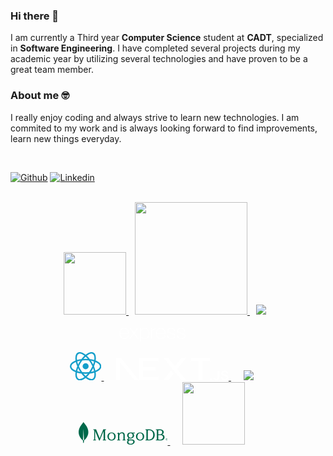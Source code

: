 ### Hi there 👋

I am currently a Third year <strong>Computer Science</strong> student at <strong>CADT</strong>, specialized in <strong>Software Engineering</strong>.
I have completed several projects during my academic year by utilizing several technologies and have proven to be a great team member.

### About me 🤓

I really enjoy coding and always strive to learn new technologies. I am commited to my work and is always looking forward to find improvements, learn new things everyday.

<br>

[![Github](https://img.shields.io/badge/-Github-000?style=flat&logo=Github&logoColor=white)](https://github.com/SovansunchhayKhoun)
[![Linkedin](https://img.shields.io/badge/-LinkedIn-blue?style=flat&logo=Linkedin&logoColor=white)](https://www.linkedin.com/in/SunchhayKhoun/)

<br>

<div align="center">
  <a style="margin-right: 10px" title="Java" href="https://www.java.com/en/">
    <img src="https://dev.java/assets/images/java-logo-vector.png" width="100">
  </a>
  <a style="margin-right: 10px" title="Javascript" href="https://www.javascript.com/">
    <img width="180" src="https://www.javascript.com/etc.clientlibs/pluralsight/clientlibs/clientlib-main/resources/images/js-logo.png">
  </a>
  <a style="margin-right: 10px" title="NodeJs" href="https://nodejs.org/en/">
    <img src="https://nodejs.org/static/images/logo.svg">
  </a>
  <a style="margin-right: 10px" title="ExpressJs" href="https://expressjs.com/">
    <svg fill="#fff" xmlns="http://www.w3.org/2000/svg" width="160" height="40"><path d="M40 41.753V18.708h1.25v3.625a4.74 4.74 0 0 0 .408-.511c1.044-2.166 3.246-3.533 5.65-3.506 2.85-.085 5.166.97 6.527 3.506a11.27 11.27 0 0 1 .272 10.331c-1.268 2.842-4.4 4.255-7.753 3.736a6.27 6.27 0 0 1-5.004-3.302v9.165zm1.25-14.893l.28 2.706c.494 3.08 2.315 4.9 5.174 5.242a5.88 5.88 0 0 0 6.459-3.736c1.112-2.65 1.03-5.65-.22-8.238a5.76 5.76 0 0 0-6.068-3.353 5.61 5.61 0 0 0-5.012 4.144 28.62 28.62 0 0 0-.613 3.234zm39.498 3.132a6.74 6.74 0 0 1-6.587 5.957c-5.242.264-7.702-3.217-8.093-7.234a11.59 11.59 0 0 1 1.021-6.383 7.12 7.12 0 0 1 7.412-3.974 6.81 6.81 0 0 1 6.042 5.183 34.97 34.97 0 0 1 .587 3.83H67.363c-.255 3.642 1.702 6.57 4.476 7.276 3.455.85 6.408-.647 7.48-3.932.238-.843.672-.962 1.438-.723zm-13.395-3.787h12.314c-.077-3.88-2.493-6.7-5.77-6.732-3.7-.06-6.383 2.647-6.544 6.732zm15.94 3.872H84.5a4.84 4.84 0 0 0 2.842 4.17 7.43 7.43 0 0 0 6.451-.17 2.9 2.9 0 0 0 1.702-2.851 2.63 2.63 0 0 0-1.77-2.63c-1.328-.494-2.74-.766-4.093-1.2a30 30 0 0 1-4.119-1.506c-2.18-1.064-2.315-5.208.153-6.52a8.69 8.69 0 0 1 8.306-.128c1.594.88 2.475 2.657 2.213 4.46H95.15c0-.05-.094-.094-.094-.145-.128-3.3-2.902-4.332-5.88-4.042-.9.1-1.753.372-2.553.774a2.55 2.55 0 0 0-1.48 2.553 2.55 2.55 0 0 0 1.702 2.4c1.3.477 2.68.783 4.025 1.157l3.25.85a3.84 3.84 0 0 1 2.638 3.464c.26 1.745-.63 3.46-2.204 4.255-2.842 1.608-7.523 1.183-9.608-.85-1.067-1.073-1.662-2.53-1.65-4.042zm28.78-6.374h-1.132c0-.153-.06-.3-.077-.417a3.7 3.7 0 0 0-3.013-3.557 7.43 7.43 0 0 0-4.774.23 2.9 2.9 0 0 0-2.102 2.766 2.67 2.67 0 0 0 2.042 2.689l5.174 1.328a14.39 14.39 0 0 1 1.65.502c1.65.6 2.77 2.132 2.82 3.883a4.25 4.25 0 0 1-2.6 4.04 9.47 9.47 0 0 1-7.659.077 5.31 5.31 0 0 1-3.2-5.157h1.106c.416 2.005 1.793 3.675 3.682 4.465s4.046.596 5.764-.516a3.04 3.04 0 0 0 1.634-2.842 2.63 2.63 0 0 0-1.796-2.613c-1.328-.494-2.74-.757-4.093-1.2a30.15 30.15 0 0 1-4.144-1.489c-2.128-1.047-2.298-5.157.128-6.468a8.57 8.57 0 0 1 8.442-.094 4.45 4.45 0 0 1 2.136 4.366zm-74.13 11.83a1.95 1.95 0 0 1-2.417-.919l-4.4-6.085-.638-.85-5.106 6.944a1.87 1.87 0 0 1-2.298.902l6.578-8.825-6.12-7.974c.908-.328 1.92.028 2.425.85l4.56 6.16 4.587-6.136a1.83 1.83 0 0 1 2.281-.851L35.02 21.9l-3.217 4.187a.85.85 0 0 0 0 1.268l6.127 8.178zm27.93-16.892v1.2a6.17 6.17 0 0 0-6.57 6.374q0 4.204 0 8.408v.953h-1.217v-16.86h1.2v3.455c1.472-2.52 3.744-3.455 6.595-3.523zM7.333 26.59l.536-2.647c1.472-5.234 7.472-7.412 11.6-4.17 2.417 1.898 3.02 4.587 2.902 7.617H8.754c-.22 5.412 3.685 8.68 8.68 7.012 1.646-.6 2.885-1.968 3.293-3.668.264-.85.7-.996 1.498-.75a6.91 6.91 0 0 1-3.302 5.047 8 8 0 0 1-9.319-1.191c-1.216-1.367-1.95-3.095-2.093-4.92 0-.3-.1-.58-.17-.85q-.01-.757-.01-1.48zm1.438-.366h12.314c-.077-3.923-2.553-6.706-5.855-6.732-3.676-.05-6.306 2.672-6.468 6.715z"/></svg>
  </a>
</div>

<br>

<div align="center">
  <a title="ReactJs" style="margin-right: 20px" href="https://react.dev/">
    <svg width="10%" height="10%" color="#149ECA" viewBox="-10.5 -9.45 21 18.9" fill="none"
      xmlns="http://www.w3.org/2000/svg"><circle cx="0" cy="0" r="2" fill="currentColor"></circle><g stroke="currentColor" stroke-width="1" fill="none"><ellipse rx="10" ry="4.5"></ellipse><ellipse rx="10" ry="4.5" transform="rotate(60)"></ellipse><ellipse rx="10" ry="4.5" transform="rotate(120)"></ellipse></g></svg>
  </a>
  <a title="NextJs" style="margin-right: 20px" href="https://nextjs.org/">
    <svg fill="#fff" aria-label="Next.js logotype" height="36" role="img" viewBox="0 0 394 79"><path d="M261.919 0.0330722H330.547V12.7H303.323V79.339H289.71V12.7H261.919V0.0330722Z"
        fill="var(--geist-foreground)"></path><path
        d="M149.052 0.0330722V12.7H94.0421V33.0772H138.281V45.7441H94.0421V66.6721H149.052V79.339H80.43V12.7H80.4243V0.0330722H149.052Z"
        fill="var(--geist-foreground)"></path><path
        d="M183.32 0.0661486H165.506L229.312 79.3721H247.178L215.271 39.7464L247.127 0.126654L229.312 0.154184L206.352 28.6697L183.32 0.0661486Z"
        fill="var(--geist-foreground)"></path><path d="M201.6 56.7148L192.679 45.6229L165.455 79.4326H183.32L201.6 56.7148Z" fill="var(--geist-foreground)"></path><path clip-rule="evenodd" d="M80.907 79.339L17.0151 0H0V79.3059H13.6121V16.9516L63.8067 79.339H80.907Z"
        fill="var(--geist-foreground)" fill-rule="evenodd"></path><path
        d="M333.607 78.8546C332.61 78.8546 331.762 78.5093 331.052 77.8186C330.342 77.1279 329.991 76.2917 330 75.3011C329.991 74.3377 330.342 73.5106 331.052 72.8199C331.762 72.1292 332.61 71.7838 333.607 71.7838C334.566 71.7838 335.405 72.1292 336.115 72.8199C336.835 73.5106 337.194 74.3377 337.204 75.3011C337.194 75.9554 337.028 76.5552 336.696 77.0914C336.355 77.6368 335.922 78.064 335.377 78.373C334.842 78.6911 334.252 78.8546 333.607 78.8546Z"
        fill="var(--geist-foreground)"></path><path
        d="M356.84 45.4453H362.872V68.6846C362.863 70.8204 362.401 72.6472 361.498 74.1832C360.585 75.7191 359.321 76.8914 357.698 77.7185C356.084 78.5364 354.193 78.9546 352.044 78.9546C350.079 78.9546 348.318 78.6001 346.75 77.9094C345.182 77.2187 343.937 76.1826 343.024 74.8193C342.101 73.456 341.649 71.7565 341.649 69.7207H347.691C347.7 70.6114 347.903 71.3838 348.29 72.0291C348.677 72.6744 349.212 73.1651 349.895 73.5105C350.586 73.8559 351.38 74.0286 352.274 74.0286C353.243 74.0286 354.073 73.8286 354.746 73.4196C355.419 73.0197 355.936 72.4199 356.296 71.6201C356.646 70.8295 356.831 69.8479 356.84 68.6846V45.4453Z"
        fill="var(--geist-foreground)"></path><path
        d="M387.691 54.5338C387.544 53.1251 386.898 52.0254 385.773 51.2438C384.638 50.4531 383.172 50.0623 381.373 50.0623C380.11 50.0623 379.022 50.2532 378.118 50.6258C377.214 51.0075 376.513 51.5164 376.033 52.1617C375.554 52.807 375.314 53.5432 375.295 54.3703C375.295 55.061 375.461 55.6608 375.784 56.1607C376.107 56.6696 376.54 57.0968 377.103 57.4422C377.656 57.7966 378.274 58.0874 378.948 58.3237C379.63 58.56 380.313 58.76 380.995 58.9236L384.14 59.6961C385.404 59.9869 386.631 60.3778 387.802 60.8776C388.973 61.3684 390.034 61.9955 390.965 62.7498C391.897 63.5042 392.635 64.413 393.179 65.4764C393.723 66.5397 394 67.7848 394 69.2208C394 71.1566 393.502 72.8562 392.496 74.3285C391.491 75.7917 390.043 76.9369 388.143 77.764C386.252 78.582 383.965 79 381.272 79C378.671 79 376.402 78.6002 374.493 77.8004C372.575 77.0097 371.08 75.8463 370.001 74.3194C368.922 72.7926 368.341 70.9294 368.258 68.7391H374.235C374.318 69.8842 374.687 70.8386 375.314 71.6111C375.95 72.3745 376.78 72.938 377.795 73.3197C378.819 73.6923 379.962 73.8832 381.226 73.8832C382.545 73.8832 383.707 73.6832 384.712 73.2924C385.708 72.9016 386.492 72.3564 387.055 71.6475C387.627 70.9476 387.913 70.1206 387.922 69.1754C387.913 68.312 387.654 67.5939 387.156 67.0304C386.649 66.467 385.948 65.9944 385.053 65.6127C384.15 65.231 383.098 64.8856 381.899 64.5857L378.081 63.6223C375.323 62.9225 373.137 61.8592 371.541 60.4323C369.937 59.0054 369.143 57.115 369.143 54.7429C369.143 52.798 369.678 51.0894 370.758 49.6261C371.827 48.1629 373.294 47.0268 375.148 46.2179C377.011 45.4 379.114 45 381.456 45C383.836 45 385.92 45.4 387.719 46.2179C389.517 47.0268 390.929 48.1538 391.952 49.5897C392.976 51.0257 393.511 52.6707 393.539 54.5338H387.691Z"
        fill="var(--geist-foreground)"></path></svg>
  </a>
  <a title="Laravel" style="margin-right: 20px" href="https://laravel.com">
    <img src="https://laravel.com/img/logomark.min.svg">
  </a>
</div>

<div align="center">
  <a title="MongoDB" style="margin-right: 20px" href="https://mongodb.com">
    <svg role="img" aria-label="MongoDB Logo" class="leafygreen-ui-11d773a" height="36" viewBox="0 0 127 32"
      fill="none"><path
        d="M9.49109 3.29488C8.23754 1.82282 7.168 0.327763 6.94949 0.0172507C6.92649 -0.00575022 6.89199 -0.00575022 6.86899 0.0172507C6.65048 0.327763 5.58094 1.82282 4.33889 3.29488C-6.32203 16.8769 6.01795 26.0313 6.01795 26.0313L6.12146 26.1003C6.21346 27.5148 6.44347 29.5504 6.44347 29.5504H6.90349H7.36351C7.36351 29.5504 7.59351 27.5263 7.68552 26.1003L7.78902 26.0198C7.80052 26.0313 20.152 16.8769 9.49109 3.29488ZM6.91499 25.8358C6.91499 25.8358 6.36297 25.3642 6.21346 25.1227V25.0997L6.88049 10.3102C6.88049 10.2642 6.94949 10.2642 6.94949 10.3102L7.61652 25.0997V25.1227C7.46701 25.3642 6.91499 25.8358 6.91499 25.8358Z"
        fill="#00684A"></path><path d="M29.9619 22.8111L24.8442 10.3216L24.8327 10.2871H20.8421V11.1267H21.4861C21.6816 11.1267 21.8656 11.2072 22.0036 11.3452C22.1416 11.4832 22.2106 11.6672 22.2106 11.8627L22.0956 24.4327C22.0956 24.8237 21.7736 25.1457 21.3826 25.1572L20.7271 25.1687V25.9968H24.6142V25.1687L24.2117 25.1572C23.8207 25.1457 23.4987 24.8237 23.4987 24.4327V12.5872L29.0764 25.9852C29.1569 26.1808 29.3409 26.3073 29.5479 26.3073C29.7549 26.3073 29.9389 26.1808 30.0194 25.9852L35.4821 12.8747L35.5626 24.4212C35.5626 24.8237 35.2406 25.1457 34.8381 25.1572H34.4241V25.9852H38.9898V25.1572H38.3687C37.9777 25.1572 37.6557 24.8237 37.6442 24.4327L37.6097 11.8627C37.6097 11.4602 37.9317 11.1382 38.3227 11.1267L38.9898 11.1152V10.2756H35.1026L29.9619 22.8111Z"
        fill="#00684A"></path><path
        d="M65.7973 24.9617C65.6708 24.8352 65.6018 24.6627 65.6018 24.4557V18.2915C65.6018 17.1184 65.2568 16.1984 64.5668 15.5429C63.8882 14.8873 62.9452 14.5538 61.7722 14.5538C60.1276 14.5538 58.828 15.2209 57.9195 16.5319C57.908 16.5549 57.8735 16.5664 57.839 16.5664C57.8045 16.5664 57.7815 16.5434 57.7815 16.5089L57.356 14.8643H56.643L54.8144 15.9109V16.4859H55.2859C55.5044 16.4859 55.6884 16.5434 55.8149 16.6584C55.9414 16.7734 56.0104 16.9459 56.0104 17.1874V24.4442C56.0104 24.6512 55.9414 24.8237 55.8149 24.9502C55.6884 25.0767 55.5159 25.1457 55.3089 25.1457H54.8489V25.9853H59.0581V25.1457H58.598C58.391 25.1457 58.2185 25.0767 58.092 24.9502C57.9655 24.8237 57.8965 24.6512 57.8965 24.4442V19.66C57.8965 19.0505 58.0345 18.441 58.2875 17.843C58.552 17.2564 58.9431 16.7619 59.4606 16.3824C59.9781 16.0029 60.5991 15.8189 61.3121 15.8189C62.1172 15.8189 62.7267 16.0719 63.1062 16.5779C63.4857 17.0839 63.6812 17.7395 63.6812 18.5215V24.4557C63.6812 24.6627 63.6122 24.8352 63.4857 24.9617C63.3592 25.0882 63.1867 25.1572 62.9797 25.1572H62.5197V25.9968H66.7289V25.1572H66.2688C66.0963 25.1572 65.9238 25.0997 65.7973 24.9617Z"
        fill="#00684A"></path><path
        d="M104.404 11.2303C103.231 10.6092 101.92 10.2872 100.506 10.2872H94.9854V11.1268H95.5259C95.7329 11.1268 95.9169 11.2073 96.101 11.3913C96.2735 11.5638 96.3655 11.7593 96.3655 11.9663V24.3408C96.3655 24.5478 96.2735 24.7433 96.101 24.9158C95.9284 25.0883 95.7329 25.1803 95.5259 25.1803H94.9854V26.0198H100.506C101.92 26.0198 103.231 25.6978 104.404 25.0768C105.577 24.4558 106.532 23.5357 107.222 22.3627C107.912 21.1897 108.268 19.7751 108.268 18.165C108.268 16.555 107.912 15.1519 107.222 13.9674C106.532 12.7713 105.589 11.8513 104.404 11.2303ZM106.06 18.142C106.06 19.6141 105.796 20.8561 105.278 21.8567C104.761 22.8572 104.071 23.6048 103.22 24.0878C102.369 24.5708 101.426 24.8123 100.414 24.8123H99.2981C99.0911 24.8123 98.9071 24.7318 98.7231 24.5478C98.5506 24.3753 98.4585 24.1798 98.4585 23.9728V12.3113C98.4585 12.1043 98.5391 11.9203 98.7231 11.7363C98.8956 11.5638 99.0911 11.4718 99.2981 11.4718H100.414C101.426 11.4718 102.369 11.7133 103.22 12.1963C104.071 12.6793 104.761 13.4269 105.278 14.4274C105.796 15.4279 106.06 16.67 106.06 18.142Z"
        fill="#00684A"></path><path
        d="M121.275 18.97C120.769 18.3835 119.792 17.8889 118.642 17.6244C120.229 16.8309 121.045 15.7153 121.045 14.2778C121.045 13.4958 120.838 12.7942 120.424 12.1962C120.01 11.5982 119.424 11.1152 118.676 10.7817C117.929 10.4481 117.055 10.2756 116.066 10.2756H109.867V11.1152H110.362C110.569 11.1152 110.753 11.1957 110.937 11.3797C111.109 11.5522 111.201 11.7477 111.201 11.9547V24.3292C111.201 24.5362 111.109 24.7317 110.937 24.9042C110.764 25.0767 110.569 25.1687 110.362 25.1687H109.821V26.0082H116.549C117.572 26.0082 118.527 25.8357 119.389 25.4907C120.252 25.1457 120.942 24.6397 121.436 23.9727C121.943 23.3056 122.196 22.4891 122.196 21.5461C122.196 20.534 121.885 19.683 121.275 18.97ZM113.57 24.5477C113.398 24.3752 113.306 24.1797 113.306 23.9727V18.418H116.503C117.63 18.418 118.492 18.7055 119.09 19.2805C119.688 19.8555 119.987 20.603 119.987 21.5231C119.987 22.0751 119.849 22.6156 119.596 23.1101C119.332 23.6162 118.941 24.0187 118.412 24.3292C117.894 24.6397 117.25 24.8007 116.503 24.8007H114.145C113.927 24.8122 113.743 24.7317 113.57 24.5477ZM113.306 17.2334V12.2997C113.306 12.0927 113.386 11.9087 113.57 11.7247C113.743 11.5522 113.938 11.4602 114.145 11.4602H115.663C116.756 11.4602 117.561 11.7362 118.067 12.2652C118.573 12.8057 118.826 13.4958 118.826 14.3468C118.826 15.2208 118.584 15.9224 118.113 16.4514C117.641 16.9689 116.928 17.2334 115.985 17.2334H113.306Z"
        fill="#00684A"></path><path
        d="M49.7542 15.3013C48.8686 14.8183 47.8796 14.5653 46.81 14.5653C45.7405 14.5653 44.74 14.8068 43.8659 15.3013C42.9804 15.7844 42.2789 16.4859 41.7613 17.3714C41.2438 18.257 40.9793 19.292 40.9793 20.442C40.9793 21.5921 41.2438 22.6271 41.7613 23.5127C42.2789 24.3982 42.9804 25.0997 43.8659 25.5827C44.7515 26.0658 45.7405 26.3188 46.81 26.3188C47.8796 26.3188 48.8801 26.0773 49.7542 25.5827C50.6397 25.0997 51.3412 24.3982 51.8587 23.5127C52.3763 22.6271 52.6408 21.5921 52.6408 20.442C52.6408 19.292 52.3763 18.257 51.8587 17.3714C51.3412 16.4744 50.6282 15.7844 49.7542 15.3013ZM50.6052 20.442C50.6052 21.8566 50.2602 23.0066 49.5701 23.8347C48.8916 24.6627 47.9601 25.0882 46.81 25.0882C45.66 25.0882 44.7285 24.6627 44.0499 23.8347C43.3599 23.0066 43.0149 21.8566 43.0149 20.442C43.0149 19.0275 43.3599 17.8774 44.0499 17.0494C44.7285 16.2214 45.66 15.7959 46.81 15.7959C47.9601 15.7959 48.8916 16.2214 49.5701 17.0494C50.2602 17.8774 50.6052 19.016 50.6052 20.442Z"
        fill="#00684A"></path><path
        d="M90.3392 15.3013C89.4537 14.8183 88.4647 14.5653 87.3951 14.5653C86.3256 14.5653 85.325 14.8068 84.451 15.3013C83.5655 15.7844 82.8639 16.4859 82.3464 17.3714C81.8289 18.257 81.5644 19.292 81.5644 20.442C81.5644 21.5921 81.8289 22.6271 82.3464 23.5127C82.8639 24.3982 83.5655 25.0997 84.451 25.5827C85.3365 26.0658 86.3256 26.3188 87.3951 26.3188C88.4647 26.3188 89.4652 26.0773 90.3392 25.5827C91.2248 25.0997 91.9263 24.3982 92.4438 23.5127C92.9613 22.6271 93.2258 21.5921 93.2258 20.442C93.2258 19.292 92.9613 18.257 92.4438 17.3714C91.9263 16.4744 91.2248 15.7844 90.3392 15.3013ZM91.1903 20.442C91.1903 21.8566 90.8453 23.0066 90.1552 23.8347C89.4767 24.6627 88.5452 25.0882 87.3951 25.0882C86.2451 25.0882 85.3135 24.6627 84.635 23.8347C83.945 23.0066 83.6 21.8566 83.6 20.442C83.6 19.016 83.945 17.8774 84.635 17.0494C85.3135 16.2214 86.2451 15.7959 87.3951 15.7959C88.5452 15.7959 89.4767 16.2214 90.1552 17.0494C90.8453 17.8774 91.1903 19.016 91.1903 20.442Z"
        fill="#00684A"></path><path
        d="M73.9626 14.5653C73.0426 14.5653 72.203 14.7608 71.444 15.1518C70.685 15.5428 70.087 16.0719 69.6614 16.7504C69.2359 17.4174 69.0174 18.1649 69.0174 18.9585C69.0174 19.6715 69.1784 20.327 69.5119 20.9136C69.834 21.4771 70.271 21.9486 70.823 22.3396L69.1784 24.5707C68.9714 24.8467 68.9484 25.2147 69.0979 25.5137C69.2589 25.8242 69.5579 26.0083 69.903 26.0083H70.3745C69.9145 26.3188 69.5464 26.6868 69.2934 27.1238C68.9944 27.6183 68.8449 28.1358 68.8449 28.6649C68.8449 29.6539 69.2819 30.4704 70.1445 31.08C70.9955 31.6895 72.1915 32 73.6981 32C74.7446 32 75.7452 31.8275 76.6537 31.494C77.5738 31.1605 78.3213 30.6659 78.8733 30.0219C79.4368 29.3779 79.7243 28.5959 79.7243 27.6988C79.7243 26.7558 79.3793 26.0888 78.5743 25.4447C77.8843 24.9042 76.8032 24.6167 75.4577 24.6167H70.8575C70.846 24.6167 70.8345 24.6052 70.8345 24.6052C70.8345 24.6052 70.823 24.5822 70.8345 24.5707L72.0305 22.9606C72.3525 23.1101 72.6516 23.2021 72.9161 23.2596C73.1921 23.3172 73.5026 23.3402 73.8476 23.3402C74.8136 23.3402 75.6877 23.1446 76.4467 22.7536C77.2057 22.3626 77.8153 21.8336 78.2523 21.1551C78.6893 20.488 78.9078 19.7405 78.9078 18.947C78.9078 18.0959 78.4938 16.5434 77.3667 15.7499C77.3667 15.7384 77.3782 15.7384 77.3782 15.7384L79.8508 16.0144V14.8758H75.8947C75.2737 14.6688 74.6181 14.5653 73.9626 14.5653ZM75.3427 21.7646C74.9056 21.9946 74.4341 22.1211 73.9626 22.1211C73.1921 22.1211 72.5136 21.8451 71.9385 21.3046C71.3635 20.7641 71.076 19.9705 71.076 18.9585C71.076 17.9464 71.3635 17.1529 71.9385 16.6124C72.5136 16.0719 73.1921 15.7959 73.9626 15.7959C74.4456 15.7959 74.9056 15.9109 75.3427 16.1524C75.7797 16.3824 76.1362 16.7389 76.4237 17.2104C76.6997 17.6819 76.8492 18.2685 76.8492 18.9585C76.8492 19.66 76.7112 20.2465 76.4237 20.7065C76.1362 21.1781 75.7797 21.5231 75.3427 21.7646ZM72.2145 25.9968H75.3312C76.1937 25.9968 76.7457 26.1693 77.1137 26.5373C77.4817 26.9053 77.6658 27.3998 77.6658 27.9748C77.6658 28.8144 77.3322 29.5044 76.6652 30.0219C75.9982 30.5394 75.1012 30.8039 73.9971 30.8039C73.0311 30.8039 72.226 30.5854 71.6395 30.1714C71.053 29.7574 70.754 29.1249 70.754 28.3198C70.754 27.8138 70.892 27.3423 71.168 26.9283C71.4555 26.5143 71.789 26.2153 72.2145 25.9968Z"
        fill="#00684A"></path><path
        d="M124.542 25.8588C124.312 25.7323 124.139 25.5483 124.001 25.3298C123.875 25.0998 123.806 24.8582 123.806 24.5937C123.806 24.3292 123.875 24.0762 124.001 23.8577C124.128 23.6277 124.312 23.4552 124.542 23.3287C124.772 23.2022 125.025 23.1332 125.312 23.1332C125.6 23.1332 125.853 23.2022 126.083 23.3287C126.313 23.4552 126.485 23.6392 126.623 23.8577C126.75 24.0877 126.819 24.3292 126.819 24.5937C126.819 24.8582 126.75 25.1113 126.623 25.3298C126.497 25.5598 126.313 25.7323 126.083 25.8588C125.853 25.9853 125.6 26.0543 125.312 26.0543C125.025 26.0543 124.772 25.9853 124.542 25.8588ZM125.956 25.6863C126.152 25.5828 126.29 25.4218 126.405 25.2378C126.508 25.0423 126.566 24.8237 126.566 24.5822C126.566 24.3407 126.508 24.1222 126.405 23.9267C126.301 23.7312 126.152 23.5817 125.956 23.4782C125.761 23.3747 125.554 23.3172 125.312 23.3172C125.071 23.3172 124.864 23.3747 124.668 23.4782C124.473 23.5817 124.335 23.7427 124.22 23.9267C124.116 24.1222 124.059 24.3407 124.059 24.5822C124.059 24.8237 124.116 25.0423 124.22 25.2378C124.323 25.4333 124.473 25.5828 124.668 25.6863C124.864 25.7898 125.071 25.8473 125.312 25.8473C125.554 25.8473 125.761 25.8013 125.956 25.6863ZM124.691 25.2838V25.1803L124.714 25.1688H124.783C124.806 25.1688 124.829 25.1573 124.841 25.1458C124.864 25.1228 124.864 25.1113 124.864 25.0883V24.0187C124.864 23.9957 124.852 23.9727 124.841 23.9612C124.818 23.9382 124.806 23.9382 124.783 23.9382H124.714L124.691 23.9267V23.8232L124.714 23.8117H125.312C125.485 23.8117 125.611 23.8462 125.715 23.9267C125.818 24.0072 125.864 24.1107 125.864 24.2487C125.864 24.3522 125.83 24.4557 125.749 24.5247C125.669 24.6052 125.577 24.6512 125.462 24.6627L125.6 24.7087L125.864 25.1343C125.887 25.1688 125.91 25.1803 125.945 25.1803H126.014L126.025 25.1918V25.2953L126.014 25.3068H125.657L125.634 25.2953L125.266 24.6742H125.174V25.0883C125.174 25.1113 125.186 25.1343 125.197 25.1458C125.22 25.1688 125.232 25.1688 125.255 25.1688H125.324L125.347 25.1803V25.2838L125.324 25.2953H124.714L124.691 25.2838ZM125.266 24.5362C125.358 24.5362 125.439 24.5132 125.485 24.4557C125.531 24.4097 125.565 24.3292 125.565 24.2372C125.565 24.1452 125.542 24.0762 125.496 24.0187C125.45 23.9612 125.381 23.9382 125.301 23.9382H125.255C125.232 23.9382 125.209 23.9497 125.197 23.9612C125.174 23.9842 125.174 23.9957 125.174 24.0187V24.5362H125.266Z"
        fill="#00684A"></path></svg>
  </a>
  <a title="MySQL" style="margin-right: 20px" href="https://www.mysql.com/">
    <img width=100 src="https://labs.mysql.com/common/logos/mysql-logo.svg?v2">
  </a>
</div>

<br>

<!--
**SovansunchhayKhoun/SovansunchhayKhoun** is a ✨ _special_ ✨ repository because its `README.md` (this file) appears on your GitHub profile.

Here are some ideas to get you started:

- 🔭 I’m currently working on ...
- 🌱 I’m currently learning ...
- 👯 I’m looking to collaborate on ...
- 🤔 I’m looking for help with ...
- 💬 Ask me about ...
- 📫 How to reach me: ...
- 😄 Pronouns: ...
- ⚡ Fun fact: ...
-->
